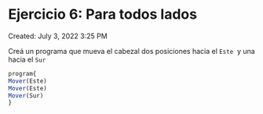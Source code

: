 # Ejercicio 6: Para todos lados

Created: July 3, 2022 3:25 PM

Creá un programa que mueva el cabezal dos posiciones hacia el `Este`
 y una hacia el `Sur`

```jsx
program{
Mover(Este)
Mover(Este)
Mover(Sur)
}

```